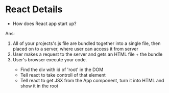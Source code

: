 # React Details

* How does React app start up?
<p>
Ans: 
<ol>
<li>All of your projects's js file are bundled together into a single file, then placed on to a server, where user can access it from server</li>
<li>User makes a request to the server and gets an HTML file + the bundle</li>
<li>User's browser execute your code.</li>
    <ul>
        <li>Find the div with id of 'root' in the DOM</li>
        <li>Tell react to take controll of that element</li>
        <li>Tell react to get JSX from the App component, turn it into HTML and show it in the root</li>
    </ul>
</ol>
</p>